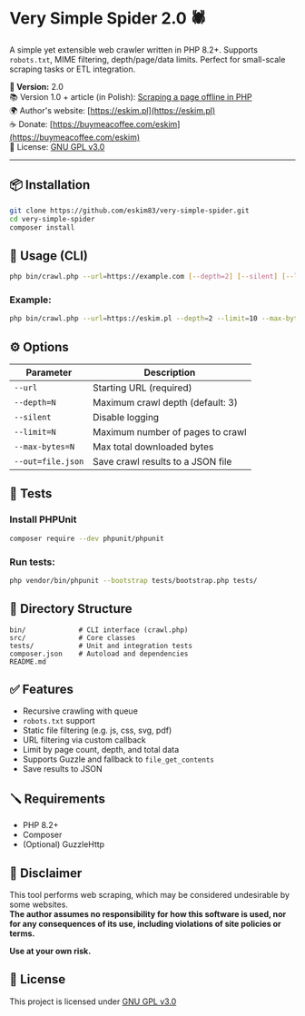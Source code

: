 # Very Simple Spider 2.0 🕷️

A simple yet extensible web crawler written in PHP 8.2+. Supports `robots.txt`, MIME filtering, depth/page/data limits. Perfect for small-scale scraping tasks or ETL integration.

**🔖 Version:** 2.0  
📚 Version 1.0 + article (in Polish): [Scraping a page offline in PHP](https://eskim.pl/pobieranie-strony-offline-w-php/)  
🌍 Author's website: [https://eskim.pl](https://eskim.pl)  
☕ Donate: [https://buymeacoffee.com/eskim](https://buymeacoffee.com/eskim)  
📜 License: [GNU GPL v3.0](https://www.gnu.org/licenses/gpl-3.0.html)

---

## 📦 Installation

```bash
git clone https://github.com/eskim83/very-simple-spider.git
cd very-simple-spider
composer install
```

## 🚀 Usage (CLI)

```bash
php bin/crawl.php --url=https://example.com [--depth=2] [--silent] [--limit=100] [--max-bytes=500000] [--out=result.json]
```

### Example:
```bash
php bin/crawl.php --url=https://eskim.pl --depth=2 --limit=10 --max-bytes=200000 --out=eskim.json
```

## ⚙️ Options

| Parameter       | Description                                  |
|-----------------|----------------------------------------------|
| `--url`         | Starting URL (required)                      |
| `--depth=N`     | Maximum crawl depth (default: 3)             |
| `--silent`      | Disable logging                              |
| `--limit=N`     | Maximum number of pages to crawl             |
| `--max-bytes=N` | Max total downloaded bytes                   |
| `--out=file.json` | Save crawl results to a JSON file          |

## 🧪 Tests

### Install PHPUnit
```bash
composer require --dev phpunit/phpunit
```

### Run tests:
```bash
php vendor/bin/phpunit --bootstrap tests/bootstrap.php tests/
```

## 📁 Directory Structure

```
bin/             # CLI interface (crawl.php)
src/             # Core classes
tests/           # Unit and integration tests
composer.json    # Autoload and dependencies
README.md
```

## ✅ Features

- Recursive crawling with queue
- `robots.txt` support
- Static file filtering (e.g. js, css, svg, pdf)
- URL filtering via custom callback
- Limit by page count, depth, and total data
- Supports Guzzle and fallback to `file_get_contents`
- Save results to JSON

## 🪛 Requirements

- PHP 8.2+
- Composer
- (Optional) GuzzleHttp

## 🛑 Disclaimer

This tool performs web scraping, which may be considered undesirable by some websites.  
**The author assumes no responsibility for how this software is used, nor for any consequences of its use, including violations of site policies or terms.**

**Use at your own risk.**

## 📝 License

This project is licensed under [GNU GPL v3.0](https://www.gnu.org/licenses/gpl-3.0.html)
